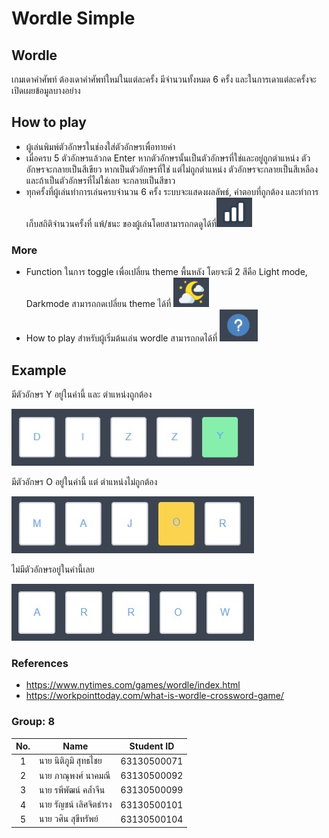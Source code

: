 

# Wordle Simple

## Wordle

เกมเดาคำศัพท์ ต้องเดาคำศัพท์ใหม่ในแต่ละครั้ง มีจำนวนทั้งหมด 6 ครั้ง และในการเดาแต่ละครั้งจะเปิดเผยข้อมูลบางอย่าง

## How to play
- ผู้เล่นพิมพ์ตัวอักษรในช่องใส่ตัวอักษรเพื่อทายคำ
- เมื่อครบ 5 ตัวอักษรแล้วกด Enter หากตัวอักษรนั้นเป็นตัวอักษรที่ใช่และอยู่ถูกตำแหน่ง ตัวอักษรจะกลายเป็นสีเขียว หากเป็นตัวอักษรที่ใช่ แต่ไม่ถูกตำแหน่ง ตัวอักษรจะกลายเป็นสีเหลือง และถ้าเป็นตัวอักษรที่ไม่ใช่เลย จะกลายเป็นสีขาว
- ทุกครั้งที่ผู้เล่นทำการเล่นครบจำนวน 6 ครั้ง ระบบจะแสดงผลลัพธ์, คำตอบที่ถูกต้อง และทำการเก็บสถิติจำนวนครั้งที่ แพ้/ชนะ ของผู้เล่นโดยสามารถกดดูได้ที่![toggle_theme](https://github.com/tuskingcup/wording/blob/main/src/assets/winlose.jpg)
### More
- Function ในการ toggle เพื่อเปลี่ยน theme พื้นหลัง โดยจะมี 2 สีคือ Light mode, Darkmode สามารถกดเปลี่ยน theme ได้ที่ ![toggle_theme](https://github.com/tuskingcup/wording/blob/main/src/assets/themes.jpg)
- How to play สำหรับผู้เริ่มต้นเล่น wordle สามารถกดได้ที่ ![howto](https://github.com/tuskingcup/wording/blob/main/src/assets/howto.jpg)

## Example
มีตัวอักษร Y อยู่ในคำนี้ และ ตำแหน่งถูกต้อง

![correct](https://github.com/tuskingcup/wording/blob/main/src/assets/correct.jpg)

มีตัวอักษร O อยู่ในคำนี้ แต่ ตำแหน่งไม่ถูกต้อง

![present](https://github.com/tuskingcup/wording/blob/main/src/assets/present.jpg)

ไม่มีตัวอักษรอยู่ในคำนี้เลย

![absent](https://github.com/tuskingcup/wording/blob/main/src/assets/absent.jpg)

### References
- https://www.nytimes.com/games/wordle/index.html
- https://workpointtoday.com/what-is-wordle-crossword-game/

### Group: 8 
| No. | Name              | Student ID   |
|:---:|-------------------|--------------|
|  1  | นาย นิติภูมิ สุทธไชย    | 63130500071  |
|  2  | นาย ภาณุพงศ์ นาคมณี    | 63130500092  |
|  3  | นาย รพีพัฒน์ คล้ำจีน     | 63130500099 |
|  4  | นาย รัญชน์ เลิศจิตธำรง    | 63130500101  |
|  5  | นาย วศิน สุขีทรัพย์   | 63130500104 |

